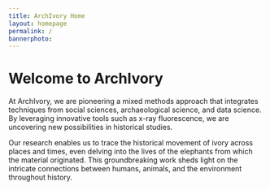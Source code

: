 ```yaml
---
title: ArchIvory Home
layout: homepage
permalink: /
bannerphoto:
---
```


<h1>Welcome to ArchIvory</h1>

<p>At ArchIvory, we are pioneering a mixed methods approach that integrates techniques from social sciences, archaeological science, and data science. By leveraging innovative tools such as x-ray fluorescence, we are uncovering new possibilities in historical studies.</p>

<p>Our research enables us to trace the historical movement of ivory across places and times, even delving into the lives of the elephants from which the material originated. This groundbreaking work sheds light on the intricate connections between humans, animals, and the environment throughout history.</p>
